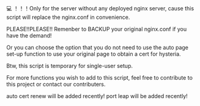 
:computer: ！！！Only for the server without any deployed nginx server, cause this script will replace the nginx.conf in convenience.

PLEASE!!PLEASE!! Remenber to BACKUP your original nginx.conf if you have the demand!

Or you can choose the option that you do not need to use the auto page set-up function to use your original page to obtain a cert for hysteria.

Btw, this script is temporary for single-user setup.

For more functions you wish to add to this script, feel free to contribute to this project or contact our contributers.

auto cert renew will be added recently!
port leap will be added recently!